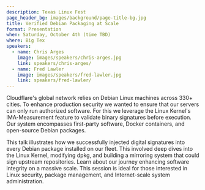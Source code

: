 ```yaml
---
description: Texas Linux Fest
page_header_bg: images/background/page-title-bg.jpg
title: Verified Debian Packaging at Scale
format: Presentation
when: Saturday, October 4th (time TBD)
where: Big Tex
speakers:
  - name: Chris Arges
    image: images/speakers/chris-arges.jpg
    link: speakers/chris-arges/
  - name: Fred Lawler
    image: images/speakers/fred-lawler.jpg
    link: speakers/fred-lawler/
---
```


Cloudflare's global network relies on Debian Linux machines across 330+ cities.
To enhance production security we wanted to ensure that our servers can only
run authorized software. For this we leverage the Linux Kernel's
IMA-Measurement feature to validate binary signatures before execution. Our
system encompasses first-party software, Docker containers, and open-source
Debian packages.

This talk illustrates how we successfully injected digital signatures into
every Debian package installed on our fleet. This involved deep dives into the
Linux Kernel, modifying dpkg, and building a mirroring system that could sign
upstream repositories. Learn about our journey enhancing software integrity on
a massive scale. This session is ideal for those interested in Linux security,
package management, and Internet-scale system administration.

